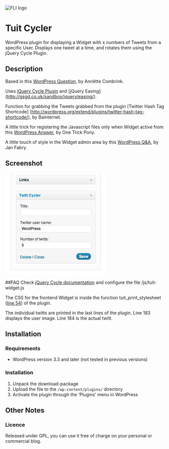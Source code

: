 ![FLI logo](https://github.com/brasofilo/featured-link-image/raw/master/logo.png)

# Tuit Cycler
WordPress plugin for displaying a Widget with x numbers of Tweets from a specific User. Displays one tweet at a time, and rotates them using the jQuery Cycle Plugin.

## Description
Based in this [WordPress Question](http://wordpress.stackexchange.com/q/52074/12615), by Anriëtte Combrink.

Uses [jQuery Cycle Plugin](http://jquery.malsup.com/cycle/) and [jQuery Easing] (http://gsgd.co.uk/sandbox/jquery/easing/).

Function for grabbing the Tweets grabbed from the plugin [Twitter Hash Tag Shortcode] (http://wordpress.org/extend/plugins/twitter-hash-tag-shortcode/), by Bainternet.

A little trick for registering the Javascript files only when Widget active from this [WordPress Answer](http://wordpress.stackexchange.com/a/48385/12615), by One Trick Pony.

A little touch of style in the Widget admin area by this [WordPress Q&A](http://wordpress.stackexchange.com/q/3003/12615), by Jan Fabry.

## Screenshot
![Tuit Cycler](https://github.com/brasofilo/tuit-cycler/raw/master/screenshot.png)

##FAQ
Check [jQuery Cycle documentation](http://jquery.malsup.com/cycle/options.html) and configure the file /js/tuit-widget.js

The CSS for the frontend Widget is inside the function tuit_print_stylesheet ([line 54](https://github.com/brasofilo/tuit-cycler/blob/master/rb_tuit_cycler.php#L54)) of the plugin.

The individual twitts are printed in the last lines of the plugin.
Line 183 displays the user image.
Line 184 is the actual twitt.

## Installation
### Requirements
* WordPress version 3.3 and later (not tested in previous versions)

### Installation
1. Unpack the download-package
1. Upload the file to the `/wp-content/plugins/` directory
1. Activate the plugin through the 'Plugins' menu in WordPress


## Other Notes
### Licence
Released under GPL, you can use it free of charge on your personal or commercial blog.